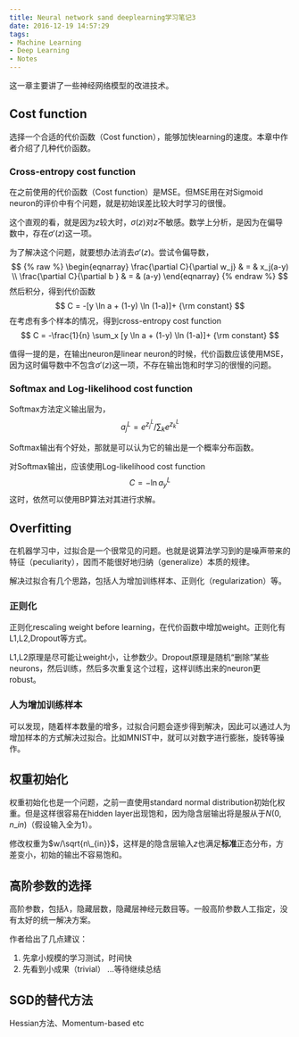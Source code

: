 ```yaml
---
title: Neural network sand deeplearning学习笔记3
date: 2016-12-19 14:57:29
tags:
- Machine Learning
- Deep Learning
- Notes
---
```


这一章主要讲了一些神经网络模型的改进技术。

<!-- more -->

## Cost function
选择一个合适的代价函数（Cost function），能够加快learning的速度。本章中作者介绍了几种代价函数。

### Cross-entropy cost function
在之前使用的代价函数（Cost function）是MSE。但MSE用在对Sigmoid neuron的评价中有个问题，就是初始误差比较大时学习的很慢。

这个直观的看，就是因为$z$较大时，$\sigma(z)$对$z$不敏感。数学上分析，是因为在偏导数中，存在$\sigma'(z)$这一项。

为了解决这个问题，就要想办法消去$\sigma'(z)$。尝试令偏导数，
$$
{% raw %}
\begin{eqnarray} 
  \frac{\partial C}{\partial w_j} & = & x_j(a-y) \\
  \frac{\partial C}{\partial b } & = & (a-y)
\end{eqnarray}
{% endraw %}
$$
然后积分，得到代价函数
$$
C = -[y \ln a + (1-y) \ln (1-a)]+ {\rm constant}
$$
在考虑有多个样本的情况，得到cross-entropy cost function
$$
C = -\frac{1}{n} \sum_x [y \ln a + (1-y) \ln (1-a)]+ {\rm constant}
$$

值得一提的是，在输出neuron是linear neuron的时候，代价函数应该使用MSE，因为这时偏导数中不包含$\sigma'(z)$这一项，不存在输出饱和时学习的很慢的问题。

### Softmax and Log-likelihood cost function
Softmax方法定义输出层为，
$$
a^L_j = e^{z^L_j} / \sum_k e^{z^L_k}
$$

Softmax输出有个好处，那就是可以认为它的输出是一个概率分布函数。

对Softmax输出，应该使用Log-likelihood cost function
$$
C=-\ln a^L_y
$$
这时，依然可以使用BP算法对其进行求解。

## Overfitting
在机器学习中，过拟合是一个很常见的问题。也就是说算法学习到的是噪声带来的特征（peculiarity），因而不能很好地归纳（generalize）本质的规律。

解决过拟合有几个思路，包括人为增加训练样本、正则化（regularization）等。

### 正则化
正则化rescaling weight before learning，在代价函数中增加weight。正则化有L1,L2,Dropout等方式。

L1,L2原理是尽可能让weight小，让参数少。Dropout原理是随机“删除”某些neurons，然后训练，然后多次重复这个过程，这样训练出来的neuron更robust。

### 人为增加训练样本
可以发现，随着样本数量的增多，过拟合问题会逐步得到解决，因此可以通过人为增加样本的方式解决过拟合。比如MNIST中，就可以对数字进行膨胀，旋转等操作。

## 权重初始化
权重初始化也是一个问题，之前一直使用standard normal distribution初始化权重。但是这样很容易在hidden layer出现饱和，因为隐含层输出将是服从于$N(0,n\_{in})$（假设输入全为1）。

修改权重为$w/\sqrt{n\_{in}}$，这样是的隐含层输入$z$也满足**标准**正态分布，方差变小，初始的输出不容易饱和。

## 高阶参数的选择
高阶参数，包括$\lambda$，隐藏层数，隐藏层神经元数目等。一般高阶参数人工指定，没有太好的统一解决方案。

作者给出了几点建议：
1. 先拿小规模的学习测试，时间快
2. 先看到小成果（trivial）
...等待继续总结

## SGD的替代方法
Hessian方法、Momentum-based etc